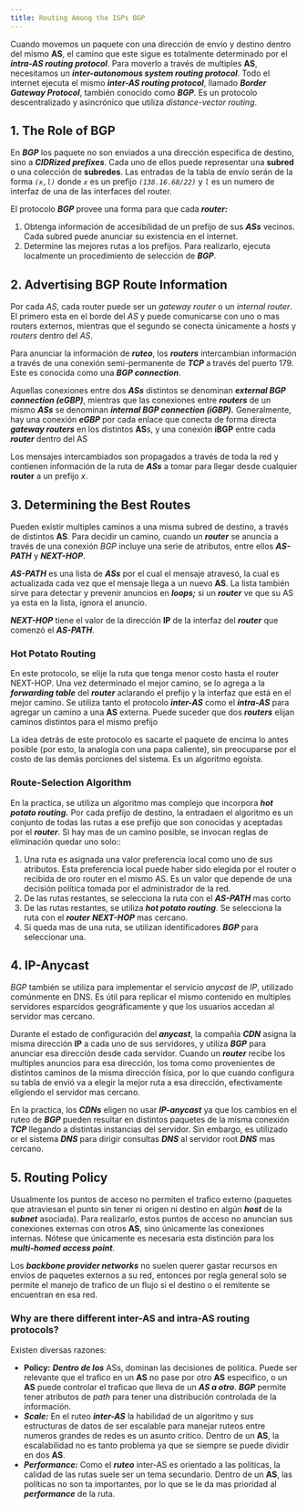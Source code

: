 ```yaml
---
title: Routing Among the ISPs BGP
---
```


Cuando movemos un paquete con una dirección de envío y destino dentro del mismo **AS**, el camino que este sigue es totalmente determinado por el ***intra-AS routing protocol***. Para moverlo a través de multiples **AS**, necesitamos un ***inter-autonomous system routing protocol***. Todo el internet ejecuta el mismo ***inter-AS routing protocol***, llamado ***Border Gateway Protocol***, también conocido como ***BGP***. Es un protocolo descentralizado y asincrónico que utiliza *distance-vector routing*.

## 1. The Role of BGP

En ***BGP*** los paquete no son enviados a una dirección especifica de destino, sino a ***CIDRized prefixes***. Cada uno de ellos puede representar una **subred** o una colección de **subredes**. Las entradas de la tabla de envío serán de la forma *`(x,l)`* donde *`x`* es un prefijo *`(138.16.68/22)`* y *`l`* es un numero de interfaz de una de las interfaces del router.

El protocolo ***BGP*** provee una forma para que cada ***router:***

1. Obtenga información de accesibilidad de un prefijo de sus ***ASs*** vecinos. Cada subred puede anunciar su existencia en el internet.
2. Determine las mejores rutas a los prefijos. Para realizarlo, ejecuta localmente un procedimiento de selección de ***BGP***.

## 2. Advertising BGP Route Information

Por cada *AS*, cada router puede ser un *gateway router* o un *internal router*. El primero esta en el borde del *AS* y puede comunicarse con uno o mas routers externos, mientras que el segundo se conecta únicamente a *hosts* y *routers* dentro del *AS*.

Para anunciar la información de ***ruteo***, los ***routers*** intercambian información a través de una conexión semi-permanente de ***TCP*** a través del puerto 179. Este es conocida como una ***BGP connection***.

Aquellas conexiones entre dos ***ASs*** distintos se denominan ***external BGP connection (eGBP)***, mientras que las conexiones entre ***routers*** de un mismo ***ASs*** se denominan ***internal BGP connection (iGBP).*** Generalmente, hay una conexión ***eGBP*** por cada enlace que conecta de forma directa ***gateway routers*** en los distintos **AS**s, y una conexión **iBGP** entre cada ***router*** dentro del AS

Los mensajes intercambiados son propagados a través de toda la red y contienen información de la ruta de ***ASs*** a tomar para llegar desde cualquier **router** a un prefijo *x*.

## 3. Determining the Best Routes

Pueden existir multiples caminos a una misma subred de destino, a través de distintos **AS**. Para decidir un camino, cuando un ***router*** se anuncia a través de una conexión *BGP* incluye una serie de atributos, entre ellos ***AS-PATH*** y ***NEXT-HOP***.

***AS-PATH*** es una lista de ***ASs*** por el cual el mensaje atravesó, la cual es actualizada cada vez que el mensaje llega a un nuevo **AS**. La lista también sirve para detectar y prevenir anuncios en ***loops;*** si un ***router*** ve que su AS ya esta en la lista, ignora el anuncio.

***NEXT-HOP*** tiene el valor de la dirección **IP** de la interfaz del ***router*** que comenzó el ***AS-PATH***.

### Hot Potato Routing

En este protocolo, se elije la ruta que tenga menor costo hasta el router NEXT-HOP. Una vez determinado el mejor camino, se lo agrega a la ***forwarding table*** del ***router*** aclarando el prefijo y la interfaz que está en el mejor camino. Se utiliza tanto el protocolo ***inter-AS*** como el ***intra-AS*** para agregar un camino a una **AS** externa. Puede suceder que dos ***routers*** elijan caminos distintos para el mismo prefijo

La idea detrás de este protocolo es sacarte el paquete de encima lo antes posible (por esto, la analogía con una papa caliente), sin preocuparse por el costo de las demás porciones del sistema. Es un algoritmo egoísta.

### Route-Selection Algorithm

En la practica, se utiliza un algoritmo mas complejo que incorpora ***hot potato routing.*** Por cada prefijo de destino, la entradaen el algoritmo es un conjunto de todas las rutas a ese prefijo que son conocidas y aceptadas por el ***router***. Si hay mas de un camino posible, se invocan reglas de eliminación quedar uno solo::

1. Una ruta es asignada una valor preferencia local como uno de sus atributos. Esta preferencia local puede haber sido elegida por el router o recibida de oro router en el mismo AS. Es un valor que depende de una decisión política tomada por el administrador de la red.
2. De las rutas restantes, se selecciona la ruta con el ***AS-PATH*** mas corto
3. De las rutas restantes, se utiliza ***hot potato routing***. Se selecciona la ruta con el ***router*** ***NEXT-HOP*** mas cercano.
4. Si queda mas de una ruta, se utilizan identificadores ***BGP*** para seleccionar una.

## 4. IP-Anycast

*BGP* también se utiliza para implementar el servicio *anycast* de *IP*, utilizado comúnmente en DNS. Es útil para replicar el mismo contenido en multiples servidores esparcidos geográficamente y que los usuarios accedan al servidor mas cercano.

Durante el estado de configuración del ***anycast***, la compañía ***CDN*** asigna la misma dirección **IP** a cada uno de sus servidores, y utiliza ***BGP*** para anunciar esa dirección desde cada servidor. Cuando un ***router*** recibe los multiples anuncios para esa dirección, los toma como provenientes de distintos caminos de la misma dirección física, por lo que cuando configura su tabla de envió va a elegir la mejor ruta a esa dirección, efectivamente eligiendo el servidor mas cercano.

En la practica, los ***CDNs*** eligen no usar ***IP-anycast*** ya que los cambios en el ruteo de ***BGP*** pueden resultar en distintos paquetes de la misma conexión ***TCP*** llegando a distintas instancias del servidor. Sin embargo, es utilizado or el sistema ***DNS*** para dirigir consultas ***DNS*** al servidor root ***DNS*** mas cercano.

## 5. Routing Policy

Usualmente los puntos de acceso no permiten el trafico externo (paquetes que atraviesan el punto sin tener ni origen ni destino en algún ***host*** de la ***subnet*** asociada). Para realizarlo, estos puntos de acceso no anuncian sus conexiones externas con otros **AS**, sino únicamente las conexiones internas. Nótese que únicamente es necesaria esta distinción para los ***multi-homed access point***.

Los ***backbone provider networks*** no suelen querer gastar recursos en envíos de paquetes externos a su red, entonces por regla general solo se permite el manejo de trafico de un flujo si el destino o el remitente se encuentran en esa red.

### Why are there different inter-AS and intra-AS routing protocols?

Existen diversas razones:

- **Policy:** ***Dentro de los*** ASs, dominan las decisiones de politica. Puede ser relevante que el trafico en un **AS** no pase por otro **AS** especifico, o un **AS** puede controlar el traficao que lleva de un ***AS a otro***. ***BGP*** permite tener atributos de *path* para tener una distribución controlada de la información.
- ***Scale:*** En el ruteo ***inter-AS*** la habilidad de un algoritmo y sus estructuras de datos de ser escalable para manejar ruteos entre numeros grandes de redes es un asunto critico. Dentro de un **AS**, la escalabilidad no es tanto problema ya que se siempre se puede dividir en dos **AS**.
- ***Performance:*** Como el ***ruteo*** inter-AS es orientado a las políticas, la calidad de las rutas suele ser un tema secundario. Dentro de un **AS**, las políticas no son ta importantes, por lo que se le da mas prioridad al ***performance*** de la ruta.
